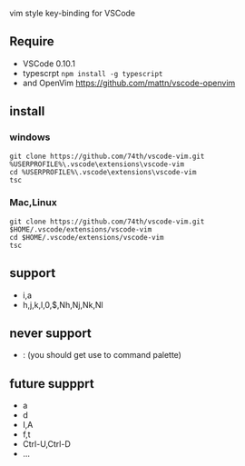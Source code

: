 vim style key-binding for VSCode

## Require

* VSCode 0.10.1
* typescrpt ```npm install -g typescript```
* and OpenVim https://github.com/mattn/vscode-openvim

## install

### windows

```
git clone https://github.com/74th/vscode-vim.git %USERPROFILE%\.vscode\extensions\vscode-vim
cd %USERPROFILE%\.vscode\extensions\vscode-vim
tsc
```
### Mac,Linux

```
git clone https://github.com/74th/vscode-vim.git $HOME/.vscode/extensions/vscode-vim
cd $HOME/.vscode/extensions/vscode-vim
tsc
``` 

## support

* i,a
* h,j,k,l,0,$,Nh,Nj,Nk,Nl

## never support

* : (you should get use to command palette)

## future suppprt

* a
* d
* I,A
* f,t
* Ctrl-U,Ctrl-D
* ...